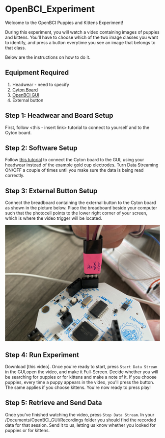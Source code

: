 # OpenBCI_Experiment

Welcome to the OpenBCI Puppies and Kittens Experiment! 

During this experiment, you will watch a video containing images of puppies and kittens. You'll have to choose which of the two image classes you want to identify, and press a button everytime you see an image that belongs to that class.

Below are the instructions on how to do it.

## Equipment Required

1. Headwear - need to specify
2. [Cyton Board](https://shop.openbci.com/collections/frontpage/products/cyton-biosensing-board-8-channel?variant=38958638542)
2. [OpenBCI GUI](https://github.com/OpenBCI/OpenBCI_GUI/releases/tag/v5.0.0)
3. External button

## Step 1: Headwear and Board Setup

First, follow <this - insert link> tutorial to connect <insert headwear> to yourself and to the Cyton board.

## Step 2: Software Setup

Follow [this tutorial](https://docs.openbci.com/docs/01GettingStarted/01-Boards/CytonGS) to connect the Cyton board to the GUI, using your headwear instead of the example gold cup electrodes. Turn Data Streaming ON/OFF a couple of times until you make sure the data is being read correctly.

## Step 3: External Button Setup

Connect the breadboard containing the external button to the Cyton board as shown in the picture below. Place the breadboard beside your computer such that the photocell points to the lower right corner of your screen, which is where the video trigger will be located.

![](connect.jpg)

## Step 4: Run Experiment

Download [this video]. Once you're ready to start, press ```Start Data Stream``` in the GUI,open the video, and make it Full-Screen. Decide whether you will be searching for puppies or for kittens and make a note of it. If you choose puppies, every time a puppy appears in the video, you'll press the button. The same applies if you choose kittens. You're now ready to press play!

## Step 5: Retrieve and Send Data

Once you've finished watching the video, press ```Stop Data Stream```. In your /Documents/OpenBCI_GUI/Recordings folder you should find the recorded data for that session. Send it to us, letting us know whether you looked for puppies or for kittens. 


